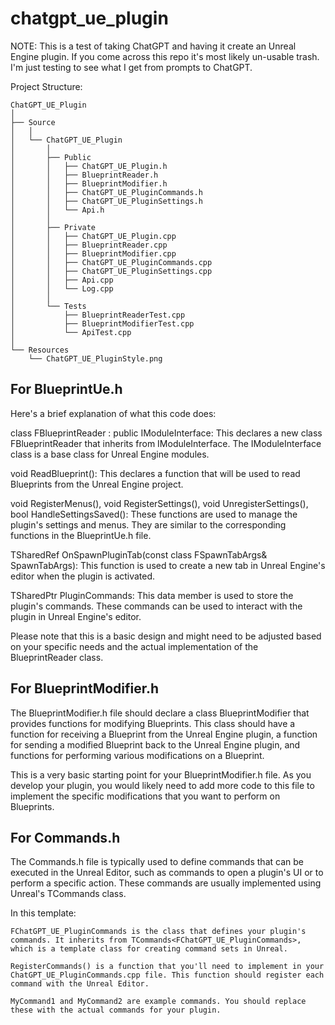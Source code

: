 # chatgpt_ue_plugin

NOTE: This is a test of taking ChatGPT and having it create an Unreal Engine plugin. If you come across this repo it's most likely un-usable trash. I'm just testing to see what I get from prompts to ChatGPT.

Project Structure:
```
ChatGPT_UE_Plugin
│
├── Source
│   │
│   └── ChatGPT_UE_Plugin
│       │
│       ├── Public
│       │   ├── ChatGPT_UE_Plugin.h
│       │   ├── BlueprintReader.h
│       │   ├── BlueprintModifier.h
│       │   ├── ChatGPT_UE_PluginCommands.h
│       │   ├── ChatGPT_UE_PluginSettings.h
│       │   └── Api.h
│       │
│       ├── Private
│       │   ├── ChatGPT_UE_Plugin.cpp
│       │   ├── BlueprintReader.cpp
│       │   ├── BlueprintModifier.cpp
│       │   ├── ChatGPT_UE_PluginCommands.cpp
│       │   ├── ChatGPT_UE_PluginSettings.cpp
│       │   ├── Api.cpp
│       │   └── Log.cpp
│       │
│       └── Tests
│           ├── BlueprintReaderTest.cpp
│           ├── BlueprintModifierTest.cpp
│           └── ApiTest.cpp
│
└── Resources
    └── ChatGPT_UE_PluginStyle.png
```
## For BlueprintUe.h 
Here's a brief explanation of what this code does:

class FBlueprintReader : public IModuleInterface: This declares a new class FBlueprintReader that inherits from IModuleInterface. The IModuleInterface class is a base class for Unreal Engine modules.

   void ReadBlueprint(): This declares a function that will be used to read Blueprints from the Unreal Engine project.

   void RegisterMenus(), void RegisterSettings(), void UnregisterSettings(), bool HandleSettingsSaved(): These functions are used to manage the plugin's settings and menus. They are similar to the corresponding functions in the BlueprintUe.h file.

   TSharedRef<class SDockTab> OnSpawnPluginTab(const class FSpawnTabArgs& SpawnTabArgs): This function is used to create a new tab in Unreal Engine's editor when the plugin is activated.

   TSharedPtr<class FUICommandList> PluginCommands: This data member is used to store the plugin's commands. These commands can be used to interact with the plugin in Unreal Engine's editor.

Please note that this is a basic design and might need to be adjusted based on your specific needs and the actual implementation of the BlueprintReader class.

## For BlueprintModifier.h

The BlueprintModifier.h file should declare a class BlueprintModifier that provides functions for modifying Blueprints. This class should have a function for receiving a Blueprint from the Unreal Engine plugin, a function for sending a modified Blueprint back to the Unreal Engine plugin, and functions for performing various modifications on a Blueprint.

This is a very basic starting point for your BlueprintModifier.h file. As you develop your plugin, you would likely need to add more code to this file to implement the specific modifications that you want to perform on Blueprints.

## For Commands.h
The Commands.h file is typically used to define commands that can be executed in the Unreal Editor, such as commands to open a plugin's UI or to perform a specific action. These commands are usually implemented using Unreal's TCommands class.

In this template:

    FChatGPT_UE_PluginCommands is the class that defines your plugin's commands. It inherits from TCommands<FChatGPT_UE_PluginCommands>, which is a template class for creating command sets in Unreal.

    RegisterCommands() is a function that you'll need to implement in your ChatGPT_UE_PluginCommands.cpp file. This function should register each command with the Unreal Editor.

    MyCommand1 and MyCommand2 are example commands. You should replace these with the actual commands for your plugin.
